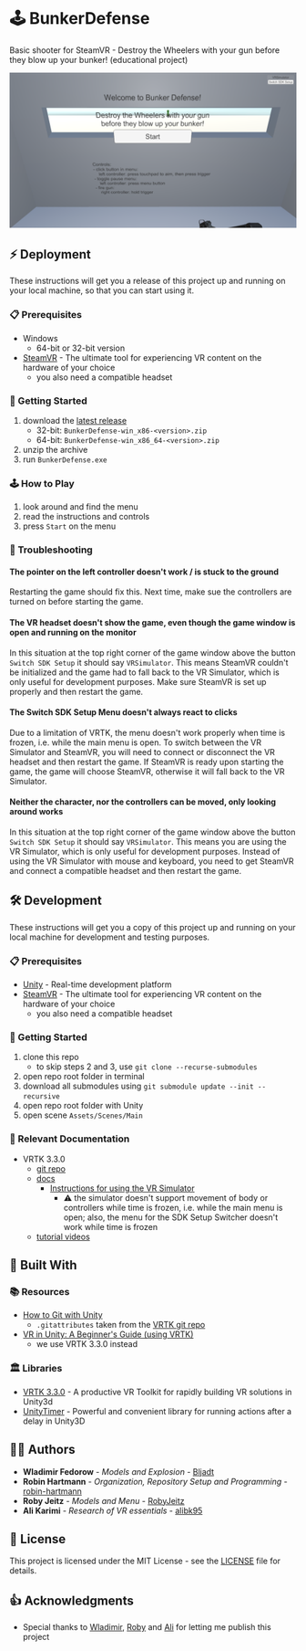 # 🕹️ BunkerDefense
Basic shooter for SteamVR - Destroy the Wheelers with your gun before they blow up your bunker! (educational project)

![Start Menu](docs/images/start-menu.png)

## ⚡ Deployment

These instructions will get you a release of this project up and running on your local machine, so that you can start using it.

### 📋 Prerequisites

- Windows
  - 64-bit or 32-bit version
- [SteamVR](https://store.steampowered.com/app/250820/SteamVR/) - The ultimate tool for experiencing VR content on the hardware of your choice
  - you also need a compatible headset

### 🚀 Getting Started

1. download the [latest release](../../releases/latest)
   - 32-bit: `BunkerDefense-win_x86-<version>.zip`
   - 64-bit: `BunkerDefense-win_x86_64-<version>.zip`
1. unzip the archive
1. run `BunkerDefense.exe`

### 🕹️ How to Play

1. look around and find the menu
1. read the instructions and controls
1. press `Start` on the menu

### 🐞 Troubleshooting

#### The pointer on the left controller doesn't work / is stuck to the ground

Restarting the game should fix this. Next time, make sue the controllers are turned on before starting the game.

#### The VR headset doesn't show the game, even though the game window is open and running on the monitor

In this situation at the top right corner of the game window above the button `Switch SDK Setup` it should say `VRSimulator`. This means SteamVR couldn't be initialized and the game had to fall back to the VR Simulator, which is only useful for development purposes. Make sure SteamVR is set up properly and then restart the game.

#### The Switch SDK Setup Menu doesn't always react to clicks

Due to a limitation of VRTK, the menu doesn't work properly when time is frozen, i.e. while the main menu is open. To switch between the VR Simulator and SteamVR, you will need to connect or disconnect the VR headset and then restart the game. If SteamVR is ready upon starting the game, the game will choose SteamVR, otherwise it will fall back to the VR Simulator.

#### Neither the character, nor the controllers can be moved, only looking around works

In this situation at the top right corner of the game window above the button `Switch SDK Setup` it should say `VRSimulator`. This means you are using the VR Simulator, which is only useful for development purposes. Instead of using the VR Simulator with mouse and keyboard, you need to get SteamVR and connect a compatible headset and then restart the game.

## 🛠️ Development

These instructions will get you a copy of this project up and running on your local machine for development and testing purposes.

### 📋 Prerequisites

- [Unity](https://unity3d.com/get-unity/download) - Real-time development platform
- [SteamVR](https://store.steampowered.com/app/250820/SteamVR/) - The ultimate tool for experiencing VR content on the hardware of your choice
  - you also need a compatible headset

### 🚀 Getting Started

1. clone this repo
   - to skip steps 2 and 3, use `git clone --recurse-submodules`
1. open repo root folder in terminal
1. download all submodules using `git submodule update --init --recursive`
1. open repo root folder with Unity
1. open scene `Assets/Scenes/Main`

### 📘 Relevant Documentation

- VRTK 3.3.0
  - [git repo](https://github.com/ExtendRealityLtd/VRTK/tree/3.3.0)
  - [docs](https://vrtoolkit.readme.io/v3.3.0)
    - [Instructions for using the VR Simulator](https://vrtoolkit.readme.io/docs/getting-started#section-vr-simulator)
      - ⚠️ the simulator doesn't support movement of body or controllers while time is frozen, i.e. while the main menu is open; also, the menu for the SDK Setup Switcher doesn't work while time is frozen
  - [tutorial videos](https://www.youtube.com/channel/UCWRk-LEMUNoZxUmY1wO7DBQ/search?query=vrtk+v3)

## 🧰 Built With

### 📚 Resources

- [How to Git with Unity](https://thoughtbot.com/blog/how-to-git-with-unity)
  - `.gitattributes` taken from the [VRTK git repo](https://github.com/ExtendRealityLtd/VRTK/blob/master/.gitattributes)
- [VR in Unity: A Beginner's Guide (using VRTK)](https://learn.unity.com/project/vr-in-unity-a-beginner-s-guide)
  - we use VRTK 3.3.0 instead

### 🏛️ Libraries

- [VRTK 3.3.0](https://github.com/ExtendRealityLtd/VRTK/tree/3.3.0) - A productive VR Toolkit for rapidly building VR solutions in Unity3d
- [UnityTimer](https://github.com/akbiggs/UnityTimer) - Powerful and convenient library for running actions after a delay in Unity3D

## 👨‍💻 Authors

- **Wladimir Fedorow** - _Models and Explosion_ - [Bljadt](https://github.com/Bljadt)
- **Robin Hartmann** - _Organization, Repository Setup and Programming_ - [robin-hartmann](https://github.com/robin-hartmann)
- **Roby Jeitz** - _Models and Menu_ - [RobyJeitz](https://github.com/RobyJeitz)
- **Ali Karimi** - _Research of VR essentials_ - [alibk95](https://github.com/alibk95)

## 📃 License

This project is licensed under the MIT License - see the [LICENSE](LICENSE) file for details.

## 👍 Acknowledgments

- Special thanks to [Wladimir](https://github.com/Bljadt), [Roby](https://github.com/RobyJeitz) and [Ali](https://github.com/alibk95) for letting me publish this project
